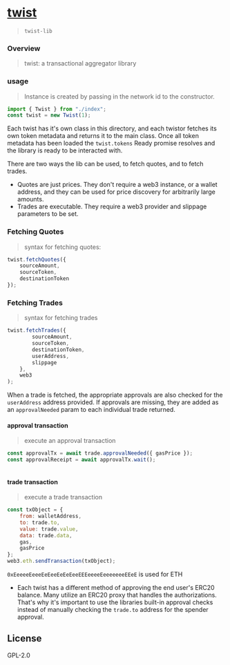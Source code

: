 # [twist](#)

> `twist-lib`

### Overview 

> twist: a transactional aggregator library 

### usage 

> Instance is created by passing in the network id to the constructor.

```javascript
import { Twist } from "./index";
const twist = new Twist(1);
```
Each twist has it's own class in this directory, and each twistor
fetches its own token metadata and returns it to the main class.
Once all token metadata has been loaded the  `twist.tokens` Ready
promise resolves and the library is ready to be interacted with.

There are two ways the lib can be used, to fetch quotes, and to fetch
trades. 
- Quotes are just prices. They don't require a web3 instance, or a
wallet address, and they can be used for price discovery for arbitrarily
large amounts.
- Trades are executable. They require a web3 provider and slippage
parameters to be set. 

### Fetching Quotes

> syntax for fetching quotes:

```javascript
twist.fetchQuotes({
    sourceAmount,
    sourceToken,
    destinationToken
});
```

### Fetching Trades 

> syntax for fetching trades

```javascript
twist.fetchTrades({
        sourceAmount,
        sourceToken,
        destinationToken,
        userAddress,
        slippage
    },
    web3
);
```

When a trade is fetched, the appropriate approvals are also checked for
the `userAddress` address provided.
If approvals are missing, they are added as an `approvalNeeded` param to
each individual trade returned.

#### approval transaction 

> execute an approval transaction 

```javascript
const approvalTx = await trade.approvalNeeded({ gasPrice });
const approvalReceipt = await approvalTx.wait();
                  
```

#### trade transaction

> execute a trade transaction 

```javascript
const txObject = {
    from: walletAddress,
    to: trade.to,
    value: trade.value,
    data: trade.data,
    gas,
    gasPrice
};
web3.eth.sendTransaction(txObject);
```

`0xEeeeeEeeeEeEeeEeEeEeeEEEeeeeEeeeeeeeEEeE` is used for ETH

- Each twist has a different method of approving the end user's ERC20
balance. Many utilize an ERC20 proxy that handles the authorizations.
That's why it's important to use the libraries built-in approval checks
instead of manually checking the `trade.to` address for the spender
approval.

## License

GPL-2.0
